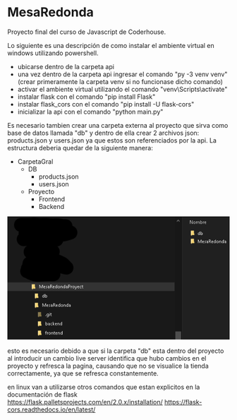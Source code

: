 # MesaRedonda
Proyecto final del curso de Javascript de Coderhouse.

Lo siguiente es una descripción de como instalar el ambiente virtual en windows utilizando powershell.
- ubicarse dentro de la carpeta api
- una vez dentro de la carpeta api ingresar el comando "py -3 venv venv" (crear primeramente la carpeta venv si no funcionase dicho comando)
- activar el ambiente virtual utilizando el comando "venv\Scripts\activate"
- instalar flask con el comando "pip install Flask"
- instalar flask_cors con el comando "pip install -U flask-cors"
- inicializar la api con el comando "python main.py"

Es necesario tambien crear una carpeta externa al proyecto que sirva como base de datos llamada "db" y dentro de ella crear 2 archivos json: products.json y users.json ya que estos son referenciados por la api. La estructura deberia quedar de la siguiente manera:

+ CarpetaGral
	+ DB
		+ products.json
		+ users.json
	+ Proyecto
		+ Frontend
		+ Backend


![Estructura de carpetas](./frontend/img/fold-structure-readme.png)

esto es necesario debido a que si la carpeta "db" esta dentro del proyecto al introducir un cambio
live server identifica que hubo cambios en el proyecto y refresca la pagina, causando que no se
visualice la tienda correctamente, ya que se refresca constantemente.

en linux van a utilizarse otros comandos que estan explicitos en la documentación de flask
https://flask.palletsprojects.com/en/2.0.x/installation/
https://flask-cors.readthedocs.io/en/latest/
